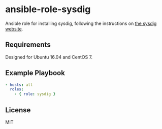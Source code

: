 # ansible-role-sysdig

Ansible role for installing sysdig, following the instructions on [the sysdig website](http://www.sysdig.org/install/).

## Requirements

Designed for Ubuntu 16.04 and CentOS 7.

## Example Playbook

```yml
- hosts: all
  roles: 
    - { role: sysdig }
```

## License

MIT
